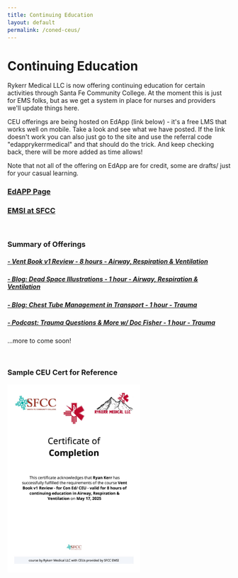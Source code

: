 ```yaml
---
title: Continuing Education
layout: default
permalink: /coned-ceus/
---
```


# Continuing Education

Rykerr Medical LLC is now offering continuing education for certain activities through Santa Fe Community College.  At the moment this is just for EMS folks, but as we get a system in place for nurses and providers we'll update things here.

CEU offerings are being hosted on EdApp (link below) - it's a free LMS that works well on mobile.  Take a look and see what we have posted.  If the link doesn't work you can also just go to the site and use the referral code "edapprykerrmedical" and that should do the trick.  And keep checking back, there will be more added as time allows!

Note that not all of the offering on EdApp are for credit, some are drafts/ just for your casual learning.

### [EdAPP Page](https://link.edapp.com/WpGuSzZfilb)

### [EMSI at SFCC](https://www.sfcc.edu/programs/paramedicine/)

<br>

### Summary of Offerings

##### [- Vent Book v1 Review - 8 hours - Airway, Respiration & Ventilation](https://link.edapp.com/WpGuSzZfilb)
##### [- Blog: Dead Space Illustrations - 1 hour - Airway, Respiration & Ventilation](https://link.edapp.com/jmwV0fNz3Wb)
##### [- Blog: Chest Tube Management in Transport - 1 hour - Trauma](https://link.edapp.com/TLlgRkyD3Wb)
##### [- Podcast: Trauma Questions & More w/ Doc Fisher - 1 hour - Trauma](https://link.edapp.com/lCnNxWJD3Wb)
...more to come soon!

<br>

### Sample CEU Cert for Reference

<img src="https://raw.githubusercontent.com/rykerrmedical/website-files/main/images/coned-ceus/edapp-cert-example.jpg" alt="edapp cert example" width="300"/>

